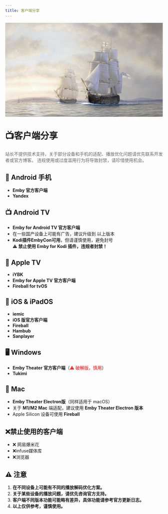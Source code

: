 ```yaml
---
title: 客户端分享
---
```

<div style="width: 100%; height: 300px; overflow: hidden; margin-bottom: 20px;">
    <img src="./images/5.jpg" alt="头部图片" style="width: 100%; height: auto; object-fit: cover;">
</div>

# 📺客户端分享
<p style="color: #666;">
  站长不提供技术支持，关于部分设备和手机的适配、播放优化问题请优先联系开发者或官方博客。  
  违规使用或过度滥用行为将导致封禁，请珍惜使用机会。
</p>

## 📱 Android 手机
- **Emby 官方客户端**
- **Yandex**

## 📺 Android TV
- **Emby for Android TV 官方客户端**
- 在一些国产设备上可能有广告，建议升级到 以上版本
- **Kodi插件EmbyCon可用**，但请谨慎使用，避免封号  
  ⚠️ **禁止使用 Emby for Kodi 插件，违规者封禁！**

## 🍏 Apple TV
- **iYBK**
- **Emby for Apple TV 官方客户端**
- **Fireball for tvOS**

## 🍎 iOS & iPadOS
- **iemic**
- **iOS 版官方客户端**
- **Fireball**
- **Hambub**
- **Sanplayer**

## 🖥️ Windows
- **Emby Theater 官方客户端**（<span style="color: red;">⚠️ 破解版，慎用</span>）
- **Tukimi**

## 🍏 Mac
- **Emby Theater Electron版**（同样适用于 macOS）
- 关于 **M1/M2 Mac** 端适配，建议使用 **Emby Theater Electron 版本**
- Apple Silicon 设备可使用 **Fireball**

## ❌禁止使用的客户端
- ❌ 网易爆米花
- ❌infuse媒体库
- ❌浏览器

## ⚠️ 注意
1. **在不同设备上可能有不同的播放解码优化方案。**
2. **关于某些设备的播放问题，请优先咨询官方支持。**
3. **客户端不同版本功能可能略有差异，具体功能请参考官方更新日志。**
4. **以上仅供参考，谨慎使用。**
